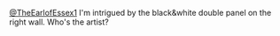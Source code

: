 <a href="http://twitter.com/TheEarlofEssex1">@TheEarlofEssex1</a> I'm intrigued by the black&amp;white double panel on the right wall. Who's the artist?